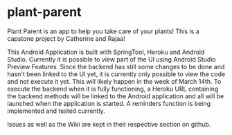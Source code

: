 # plant-parent
Plant Parent is an app to help you take care of your plants! This is a capstone project by Catherine and Rajaa! 

This Android Application is built with SpringTool, Heroku and Android Studio. Currently it is possible to view part of the UI using Android Studio Preview Features. Since the backend has still some changes to be done and hasn't been linked to the UI yet, it is currently only possible to view the code and not execute it yet. This will likely happen in the week of March 14th. To execute the backend when it is fully functioning, a Heroku URL containing the backend methods will be linked to the Android application and all will be launched when the application is started. A reminders function is being implemented and tested currently. 

Issues as well as the Wiki are kept in their respective section on github.
